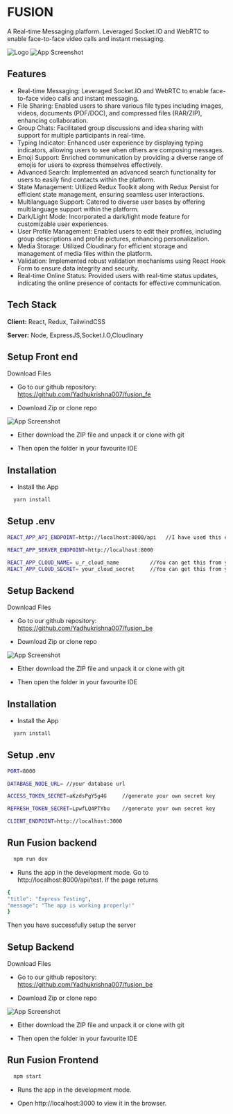 
# FUSION

A Real-time Messaging platform. Leveraged Socket.IO and WebRTC to enable face-to-face video calls and instant messaging.


![Logo](https://res.cloudinary.com/duxrswftp/image/upload/v1717689270/chatbot/Blue_and_Green_Modern_Soccer_Match_Banner_1_ww2ij9.png)
![App Screenshot](https://res.cloudinary.com/duxrswftp/image/upload/v1717739965/chatbot/63a78055-7261-4524-bca3-49f221065dab.png)



## Features

* Real-time Messaging: Leveraged Socket.IO and WebRTC to enable face-to-face video calls and instant messaging.
* File Sharing: Enabled users to share various file types including images, videos, documents (PDF/DOC), and compressed files (RAR/ZIP), enhancing collaboration.
* Group Chats: Facilitated group discussions and idea sharing with support for multiple participants in real-time.
* Typing Indicator: Enhanced user experience by displaying typing indicators, allowing users to see when others are composing messages.
* Emoji Support: Enriched communication by providing a diverse range of emojis for users to express themselves effectively.
* Advanced Search: Implemented an advanced search functionality for users to easily find contacts within the platform.
* State Management: Utilized Redux Toolkit along with Redux Persist for efficient state management, ensuring seamless user interactions.
* Multilanguage Support: Catered to diverse user bases by offering multilanguage support within the platform.
* Dark/Light Mode: Incorporated a dark/light mode feature for customizable user experiences.
* User Profile Management: Enabled users to edit their profiles, including group descriptions and profile pictures, enhancing personalization.
* Media Storage: Utilized Cloudinary for efficient storage and management of media files within the platform.
* Validation: Implemented robust validation mechanisms using React Hook Form to ensure data integrity and security.
* Real-time Online Status: Provided users with real-time status updates, indicating the online presence of contacts for effective communication.


## Tech Stack

**Client:** React, Redux, TailwindCSS

**Server:** Node, ExpressJS,Socket.I.O,Cloudinary






## Setup Front end
Download Files  
- Go to our github repository: https://github.com/Yadhukrishna007/fusion_fe

- Download Zip or clone repo

![App Screenshot](https://res.cloudinary.com/duxrswftp/image/upload/v1717736242/chatbot/35d40a3a-ae11-48f3-a665-3b1bc11de7c4.png)

- Either download the ZIP file and unpack it or clone with git

- Then open the folder in your favourite IDE
## Installation

- Install the App

```bash
  yarn install 

```



## Setup .env
```bash
REACT_APP_API_ENDPOINT=http://localhost:8000/api   //I have used this endpoint for my backend server, you can change it to your own server endpoint.

REACT_APP_SERVER_ENDPOINT=http://localhost:8000 

REACT_APP_CLOUD_NAME= u_r_cloud_name          //You can get this from your cloudinary account
REACT_APP_CLOUD_SECRET= your_cloud_secret     //You can get this from your cloudinary account
```




## Setup Backend
Download Files 
- Go to our github repository: https://github.com/Yadhukrishna007/fusion_be

- Download Zip or clone repo

![App Screenshot](https://res.cloudinary.com/duxrswftp/image/upload/v1717737524/chatbot/d39cb1af-d660-4185-9bf1-7ff93c13b846.png)

- Either download the ZIP file and unpack it or clone with git

- Then open the folder in your favourite IDE
## Installation

- Install the App

```bash
  yarn install 

```




## Setup .env
```bash
PORT=8000

DATABASE_NODE_URL= //your database url

ACCESS_TOKEN_SECRET=aKzdsPgY5g4G     //generate your own secret key

REFRESH_TOKEN_SECRET=LpwfLQ4PTYbu    //generate your own secret key

CLIENT_ENDPOINT=http://localhost:3000 


```





## Run Fusion backend


```bash
  npm run dev  

```

- Runs the app in the development mode.
Go to http://localhost:8000/api/test.    If the page returns
```bash
{
"title": "Express Testing",
"message": "The app is working properly!"
}
```
Then you have successfully setup the server



## Setup Backend
Download Files 
- Go to our github repository: https://github.com/Yadhukrishna007/fusion_be

- Download Zip or clone repo

![App Screenshot](https://res.cloudinary.com/duxrswftp/image/upload/v1717737524/chatbot/d39cb1af-d660-4185-9bf1-7ff93c13b846.png)

- Either download the ZIP file and unpack it or clone with git

- Then open the folder in your favourite IDE
## Run Fusion Frontend


```bash
  npm start  

```

- Runs the app in the development mode.

- Open http://localhost:3000 to view it in the browser.

